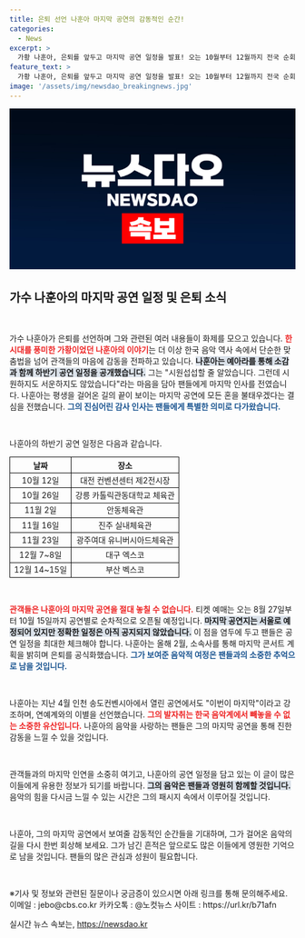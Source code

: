 ```yaml
---
title: 은퇴 선언 나훈아 마지막 공연의 감동적인 순간!
categories:
  - News
excerpt: >
  가황 나훈아, 은퇴를 앞두고 마지막 공연 일정을 발표! 오는 10월부터 12월까지 전국 순회 공연을 통해 그와의 작별을 준비한다. 마지막 무대에서 그의 뜨거운 열정을 놓치지 마세요!
feature_text: >
  가황 나훈아, 은퇴를 앞두고 마지막 공연 일정을 발표! 오는 10월부터 12월까지 전국 순회 공연을 통해 그와의 작별을 준비한다. 마지막 무대에서 그의 뜨거운 열정을 놓치지 마세요!
image: '/assets/img/newsdao_breakingnews.jpg'
---
```


<p><img src="/assets/img/newsdao_breakingnews.jpg" alt="pcversion 속보" /></p>

<h2 data-ke-size="size26">가수 나훈아의 마지막 공연 일정 및 은퇴 소식</h2>

<p data-ke-size="size16">&nbsp;</p>

<p>가수 나훈아가 은퇴를 선언하며 그와 관련된 여러 내용들이 화제를 모으고 있습니다. <b><span style="color: #ee2323;">한 시대를 풍미한 가황이었던 나훈아의 이야기</span></b>는 더 이상 한국 음악 역사 속에서 단순한 맞춤법을 넘어 관객들의 마음에 감동을 전파하고 있습니다. <b><span style="background-color: #21538527;">나훈아는 예아라를 통해 소감과 함께 하반기 공연 일정을 공개했습니다.</span></b> 그는 "시원섭섭할 줄 알았습니다. 그런데 시원하지도 서운하지도 않았습니다"라는 마음을 담아 팬들에게 마지막 인사를 전였습니다. 나훈아는 평생을 걸어온 길의 끝이 보이는 마지막 공연에 모든 혼을 불태우겠다는 결심을 전했습니다. <b><span style="color: #1a5490;">그의 진심어린 감사 인사는 팬들에게 특별한 의미로 다가왔습니다.</span></b></p>

<p data-ke-size="size16">&nbsp;</p>

<p>나훈아의 하반기 공연 일정은 다음과 같습니다. </p>

<table style="width: 100%; border-collapse: collapse;">
  <thead>
    <tr>
      <th style="border: 1px solid black; text-align: center;">날짜</th>
      <th style="border: 1px solid black; text-align: center;">장소</th>
    </tr>
  </thead>
  <tbody>
    <tr>
      <td style="border: 1px solid black; text-align: center;">10월 12일</td>
      <td style="border: 1px solid black; text-align: center;">대전 컨벤션센터 제2전시장</td>
    </tr>
    <tr>
      <td style="border: 1px solid black; text-align: center;">10월 26일</td>
      <td style="border: 1px solid black; text-align: center;">강릉 카톨릭관동대학교 체육관</td>
    </tr>
    <tr>
      <td style="border: 1px solid black; text-align: center;">11월 2일</td>
      <td style="border: 1px solid black; text-align: center;">안동체육관</td>
    </tr>
    <tr>
      <td style="border: 1px solid black; text-align: center;">11월 16일</td>
      <td style="border: 1px solid black; text-align: center;">진주 실내체육관</td>
    </tr>
    <tr>
      <td style="border: 1px solid black; text-align: center;">11월 23일</td>
      <td style="border: 1px solid black; text-align: center;">광주여대 유니버시아드체육관</td>
    </tr>
    <tr>
      <td style="border: 1px solid black; text-align: center;">12월 7~8일</td>
      <td style="border: 1px solid black; text-align: center;">대구 엑스코</td>
    </tr>
    <tr>
      <td style="border: 1px solid black; text-align: center;">12월 14~15일</td>
      <td style="border: 1px solid black; text-align: center;">부산 벡스코</td>
    </tr>
  </tbody>
</table>

<p data-ke-size="size16">&nbsp;</p>

<p><b><span style="color: #ee2323;">관객들은 나훈아의 마지막 공연을 절대 놓칠 수 없습니다.</span></b> 티켓 예매는 오는 8월 27일부터 10월 15일까지 공연별로 순차적으로 오픈될 예정입니다. <b><span style="background-color: #21538527;">마지막 공연지는 서울로 예정되어 있지만 정확한 일정은 아직 공지되지 않았습니다.</span></b> 이 점을 염두에 두고 팬들은 공연 일정을 최대한 체크해야 합니다. 나훈아는 올해 2월, 소속사를 통해 마지막 콘서트 계획을 밝히며 은퇴를 공식화했습니다. <b><span style="color: #1a5490;">그가 보여준 음악적 여정은 팬들과의 소중한 추억으로 남을 것입니다.</span></b></p>

<p data-ke-size="size16">&nbsp;</p>

<p>나훈아는 지난 4월 인천 송도컨벤시아에서 열린 공연에서도 "이번이 마지막"이라고 강조하며, 연예계와의 이별을 선언했습니다. <b><span style="color: #ee2323;">그의 발자취는 한국 음악계에서 빼놓을 수 없는 소중한 유산입니다.</span></b> 나훈아의 음악을 사랑하는 팬들은 그의 마지막 공연을 통해 진한 감동을 느낄 수 있을 것입니다. </p>

<p data-ke-size="size16">&nbsp;</p>

<p>관객들과의 마지막 인연을 소중히 여기고, 나훈아의 공연 일정을 담고 있는 이 글이 많은 이들에게 유용한 정보가 되기를 바랍니다. <b><span style="background-color: #21538527;">그의 음악은 팬들과 영원히 함께할 것입니다.</span></b> 음악의 힘을 다시금 느낄 수 있는 시간은 그의 패시지 속에서 이루어질 것입니다. </p>

<p data-ke-size="size16">&nbsp;</p>

<p>나훈아, 그의 마지막 공연에서 보여줄 감동적인 순간들을 기대하며, 그가 걸어온 음악의 길을 다시 한번 회상해 보세요. 그가 남긴 흔적은 앞으로도 많은 이들에게 영원한 기억으로 남을 것입니다. 팬들의 많은 관심과 성원이 필요합니다. </p>

<p data-ke-size="size16">&nbsp;</p>

<p>※기사 및 정보와 관련된 질문이나 궁금증이 있으시면 아래 링크를 통해 문의해주세요. 이메일 : jebo@cbs.co.kr 카카오톡 : @노컷뉴스 사이트 : https://url.kr/b71afn</p>
실시간 뉴스 속보는, <a href="https://newsdao.kr" rel="dofollow">https://newsdao.kr</a>



